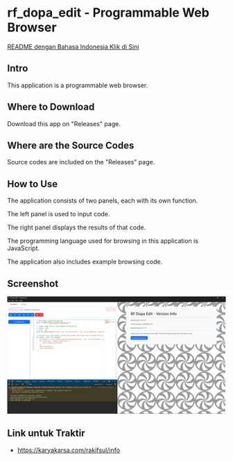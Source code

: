 # rf_dopa_edit - Programmable Web Browser

[README dengan Bahasa Indonesia Klik di Sini](https://github.com/rakifsul/rf_dopa_edit/blob/main/README_id.md)

## Intro

This application is a programmable web browser.

## Where to Download

Download this app on "Releases" page.

## Where are the Source Codes

Source codes are included on the "Releases" page.

## How to Use

The application consists of two panels, each with its own function.

The left panel is used to input code.

The right panel displays the results of that code.

The programming language used for browsing in this application is JavaScript.

The application also includes example browsing code.

## Screenshot

<p align="center">
	<img src="./.md_asset/ss_2024.07.09-0447.png" />
</p>

## Link untuk Traktir

- https://karyakarsa.com/rakifsul/info